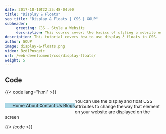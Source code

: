 ```yaml
---
date: 2017-10-10T22:35:48-04:00
title: "Display & Floats"
seo_title: "Display & Floats | CSS | GOUP"
subheader:
     greeting: CSS - Style a Website
     description: This course covers the basics of styling a website using CSS. Work your way through the videos/articles and I'll teach you everything you need to know to style a basic website!
description: This tutorial covers how to use display & floats in CSS.
author: GOUP
image: display-&-floats.png
video: Bzd1Pnxqeic
url: /web-development/css/display-floats/
weight: 5
---
```


## Code

{{< code lang="html" >}}
<ul style="float:left; background-color:lightblue;">
     <li style="display:inline;">Home</li>
     <li style="display:inline;">About</li>
     <li style="display:inline;">Contact Us</li>
     <li style="display:inline;">Blogs</li>
</ul>

<p>You can use the display and float CSS attributes to change the way that element on your website are displayed on the screen</p>
{{< /code >}}